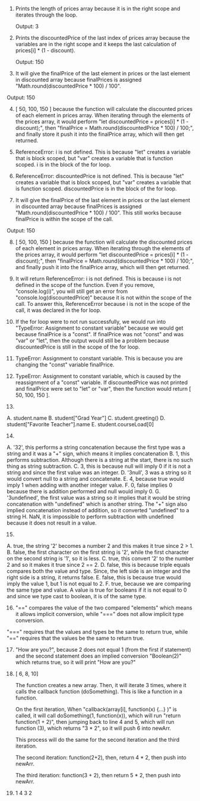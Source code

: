 1. Prints the length of prices array because it is in the right scope and
   iterates through the loop.
   
   Output: 3

2. Prints the discountedPrice of the last index of prices array because
   the variables are in the right scope and it keeps the last calculation of
   prices[i] * (1 - discount).
   
   Output: 150

3. It will give the finalPrice of the last element in prices or 
  the last element in discounted array because finalPrices is assigned
  "Math.round(discountedPrice * 100) / 100".
  
  Output: 150

4. [ 50, 100, 150 ] because the function will calculate the discounted prices of
  each element in prices array. When iterating through the elements of the
  prices array, it would perform 
  "let discountedPrice = prices[i] * (1 - discount);", then
  "finalPrice = Math.round(discountedPrice * 100) / 100;", and finally store it
  push it into the finalPrice array, which will then get returned.

5. ReferenceError: i is not defined. This is because "let" creates a variable
  that is block scoped, but "var" creates a variable that is function scoped.
  i is in the block of the for loop.

6. ReferenceError: discountedPrice is not defined. This is because "let" 
  creates a variable that is block scoped, but "var" creates a variable that is
  function scoped. discountedPrice is in the block of the for loop.

7. It will give the finalPrice of the last element in prices or 
  the last element in discounted array because finalPrices is assigned
  "Math.round(discountedPrice * 100) / 100". This still works because finalPrice
  is within the scope of the call.

  Output: 150

8. [ 50, 100, 150 ] because the function will calculate the discounted prices of
  each element in prices array. When iterating through the elements of the
  prices array, it would perform 
  "let discountedPrice = prices[i] * (1 - discount);", then
  "finalPrice = Math.round(discountedPrice * 100) / 100;", and finally
  push it into the finalPrice array, which will then get returned.

9. It will return ReferenceError: i is not defined. This is because i is not
  defined in the scope of the function. Even if you remove, "console.log(i)",
  you will still get an error from "console.log(discountedPrice)" because it is
  not within the scope of the call. To answer this, ReferenceError because i is
  not in the scope of the call, it was declared in the for loop.

10. If the for loop were to not run successfully, we would run
  into "TypeError: Assignment to constant variable" because we would get
  because finalPrice is a "const". If finalPrice was not "const" and was
  "var" or "let", then the output would  still be a problem because
  discountedPrice is still in the scope of the for loop.

11. TypeError: Assignment to constant variable. This is because you are changing
  the "const" variable finalPrice.

12. TypeError: Assignment to constant variable, which is caused by the 
  reassignment of a "const" variable. If discountedPrice was not printed and
  finalPrice were set to "let" or "var", then the function would return
  [ 50, 100, 150 ].

13. 
  A. student.name
  B. student["Grad Year"]
  C. student.greeting()
  D. student["Favorite Teacher"].name
  E. student.courseLoad[0]

14. 
  A. '32', this performs a string concatenation because the first type was a
    string and it was a "+" sign, which means it implies concatenation
  B. 1, this performs subtraction. Although there is a string at the start,
    there is no such thing as string subtraction.
  C. 3, this is because null will imply 0 if it is not a string and since the
    first value was an integer.
  D. '3null', 3 was a string so it would convert null to a string and
    concatenate.
  E. 4, because true would imply 1 when adding with another integer value.
  F. 0, false implies 0 because there is addition performed and null would imply
    0.
  G. '3undefined', the first value was a string so it implies that it would be
    string concatenation with "undefined" which is another string. The "+" sign
    also implied concatenation instead of addition, so it converted "undefined"
    to a string
  H. NaN, it is impossible to perform subtraction with undefined because it
    does not result in a value.

15. 
  A. true, the string '2' becomes a number 2 and this makes it true since 2 > 1.
  B. false, the first character on the first string is '2', while the first 
    character on the second string is '1', so it is less.
  C. true, this convert '2' to the number 2 and so it makes it true since 
    2 == 2.
  D. false, this is because triple equals compares both the value and type.
    Since, the left side is an integer and the right side is a string, it
    returns false.
  E. false, this is because true would imply the value 1, but 1 is not equal to
    2.
  F. true, because we are comparing the same type and value. A value is true 
    for booleans if it is not equal to 0 and since we type cast to boolean, it 
    is of the same type.

16. "==" compares the value of the two compared "elements" which means it allows
  implicit conversion, while "===" does not allow implicit type conversion.
    
  "===" requires that the values and types be the same to return true, while
  "==" requires that the values be the same to return true.

17. "How are you?", because 2 does not equal 1 (from the first if statement) and
    the second statement does an implied conversion "Boolean(2)" which returns
    true, so it will print "How are you?"

19. [ 6, 8, 10]

    The function creates a new array. Then, it will iterate 3 times, where it
    calls the callback function (doSomething). This is like a function in a 
    function. 
    
    On the first iteration,
    When "callback(array[i], function(x) {...} )" is called, it will
    call doSomething(1, function(x)), which will run
    "return function(1 + 2)", then jumping back to line 4 and 5, which will run
    function (3), which returns "3 * 2", so it will push 6 into newArr.

    This process will do the same for the second iteration and the third
    iteration. 
    
    The second iteration: function(2+2), then, return 4 * 2, then push into
    newArr.

    The third iteration: function(3 + 2), then return 5 * 2, then push into
    newArr.

21. 1
  4
  3
  2